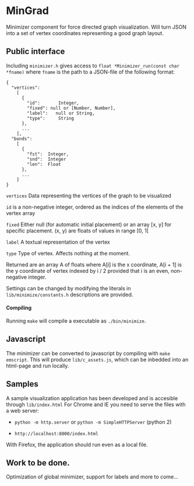 # MinGrad

Minimizer component for force directed graph visualization. Will turn JSON into
a set of vertex coordinates representing a good graph layout.

## Public interface

Including `minimizer.h` gives access to `float *Minimizer_run(const char *fname)` where 
`fname` is the path to a JSON-file of the following format:

```
{
  "vertices":
    [
      {
        "id":       Integer,
        "fixed": null or [Number, Number],
        "label":   null or String,
        "type":     String
      },
      ...
    ],
  "bonds":
    [
      {
        "fst":  Integer,
        "snd":  Integer
        "len":  Float
      },
      ...
    ]
}
```

`vertices` Data representing the vertices of the graph to be visualized

`id` is a non-negative integer, ordered as the indices of the elements of the
vertex array

`fixed` Either null (for automatic initial placement) or an array [x, y] for
specific placement. (x, y) are floats of values in range [0, 1[

`label` A textual representation of the vertex

`type` Type of vertex. Affects nothing at the moment.

Returned are an array A of floats where A[i] is the x coordinate, A[i + 1] is
the y coordinate of vertex indexed by i / 2 provided that i is an even,
non-negative integer.

Settings can be changed by modifying the literals in `lib/minimize/constants.h`
descriptions are provided.

#### Compiling

Running `make` will compile a executable as `./bin/minimize`.

## Javascript 

The minimizer can be converted to javascript by compiling with 
`make emscript`. This will produce `lib/c_assets.js`, which can be
inbedded into an html-page and run locally. 

## Samples

A sample visualization application has been developed and is accesible through
`lib/index.html`
For Chrome and IE you need to serve the files with a web server:

* `python -m http.server` or `python -m SimpleHTTPServer` (python 2)

* `http://localhost:8000/index.html`

With Firefox, the application should run even as a local file.

## Work to be done.

Optimization of global minimizer, support for labels and more to come...
